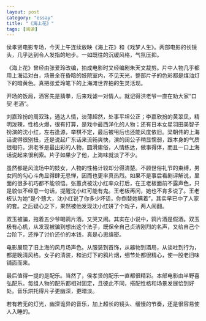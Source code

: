 ```yaml
---
layout: post   
category: "essay"   
title: "《海上花》"   
tags: [阅读]   
---
```


侯孝贤电影专场，今天上午连续放映《海上花》和《戏梦人生》。两部电影的长镜头，几乎达到令人发指的地步。一如既往的沉缓风格，气氛压抑。

《海上花》曾经由张爱玲改编，拍成电影时又经编剧朱天文裁剪。片中人物几乎都用上海话对白，场景全在昏暗的妓院室内，不见天光，整部片子的色彩都是煤油灯下的暗黄色。真把张爱玲笔下的上海滩世界拍的生灵活现。

开场的饭局，酒客先是猜拳，后来戏谑一对情人。就记得洪老爷一直在劝大家“口契 老酒”。

刘嘉玲扮的周双珠，通达人情，淡薄超然，处事平坦公正；李嘉欣扮的黄翠凤，精明泼辣，性格火爆，很有打算，是戏中最西洋化的人物；还有日本女星羽田美智子扮演的沈小红，左右逢源，举棋不定，最后被甩后也还能风度依旧。梁朝伟的上海话说得很别扭，还是说起广东话来流畅爽快，演的阔公子稍显懦弱，跟本身的气质很相符。洪老爷是最出彩的人物，圆滑庸俗，人情练达，做事得体，而且一口上海话说起来很利索。片子如果少了他，上海味就淡了不少。

虽然都是风流场中的妓女，人物的性格计较却分得清楚。不顾世俗礼节的束缚，男女间的勾心斗角显得肆无忌惮，因而也更率真热烈。如果不是事后看剧评解说，里面的很多机巧都不能领悟。张蕙贞被沈小红率众打后，在王老板面前不露声色，只是貌似不经意一句话，提醒沈小红可能有鬼。王老板再问，她也不肯多说了。王老板认为她“是个戆大，沈小红说了你多少坏话，你倒替她瞒着”，其实早已中了人家的套。之后疑心之下，果然被他发现沈小红姘了个戏子，两人闹翻。

双玉被骗，拖着五少爷喝鸦片酒，又哭又闹。其实在小说中，鸦片酒是假酒。双玉极有心机，从发现被骗到想出这个法子，既保全自己贞洁刚烈的名声，又给自己个台阶下，还挣了讨价还价的本钱，真是心思缜密。

电影展现了旧上海的风月场声色。从服装到首饰，从器物到酒局，从谈吐到行为，都是晚清风格。女子的清装，和油灯下的鸦片烟，细节处都很精心，使一股老旧味铺面而来。

最后值得一提的是配乐。当然了，侯孝贤的配乐一直都很精彩。本部电影由半野喜弘配乐。每组人物的配乐都相对固定，且彼此不同，搭配性格和场景发展恰到好处。音乐烘托得片子更幽深，更暗淡。

若有若无的灯光，幽深诡异的音乐，加上超长的镜头、缓慢的节奏，还是很容易使人入睡的。
